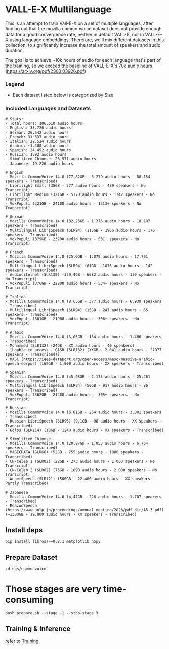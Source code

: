 # VALL-E-X Multilanguage

This is an attempt to train Vall-E-X on a set of multiple languages, after finding out that the 
mozilla commonvoice dataset does not provide enough data for a good convergence rate, neither in default VALL-E,
nor in VALL-E-X using language embeddings. Therefore, we'll mix different datasets in this collection,
to significantly increase the total amount of speakers and audio duration.

The goal is to achieve ~10k hours of audio for each language that's part of the training, so we exceed the
baseline of VALL-E-X's 70k audio hours (https://arxiv.org/pdf/2303.03926.pdf)

### Legend
- Each dataset listed below is categorized by Size

### Included Languages and Datasets
```
# Stats:
- Total hours: 186.610 audio hours
- English: 33.726 audio hours
- German: 26.542 audio hours
- French: 31.637 audio hours
- Italian: 22.524 audio hours
- Arabic: ~1.300 audio hours
- Spanish: 24.492 audio hours
- Russian: 1592 audio hours
- Simplified Chinese: 25.571 audio hours
- Japanese: 19.226 audio hours

# Engish
- Mozilla CommonVoice 14.0 (77,82GB - 3.279 audio hours - 88.154 speakers - Transcribed)
- Librilight Small (35GB - 577 audio hours - 489 speakers - No Transcript)
- Librilight Medium (321GB - 5770 audio hours - 1742 speakers - No Transcript)
- VoxPopuli (321GB - 24100 audio hours - 1313+ speakers - No Transcript)

# German
- Mozilla CommonVoice 14.0 (32,25GB - 1.376 audio hours - 18.187 speakers - Transcribed)
- Multilingual LibriSpeech (SLR94) (115GB - 1966 audio hours - 176 speakers - Transcribed)
- VoxPopuli (379GB - 23200 audio hours - 531+ speakers - No Transcript)

# French
- Mozilla CommonVoice 14.0 (25,6GB - 1.079 audio hours - 17.761 speakers - Transcribed)
- Multilingual LibriSpeech (SLR94) (61GB - 1076 audio hours - 142 speakers - Transcribed)
- Audiocite.net (SLR139) (329,4GB - 6682 audio hours - 130 speakers - No Transcript)
- VoxPopuli (376GB - 22800 audio hours - 534+ speakers - No Transcript)

# Italian
- Mozilla CommonVoice 14.0 (8,65GB - 377 audio hours - 6.930 speakers - Transcribed)
- Multilingual LibriSpeech (SLR94) (15GB - 247 audio hours - 65 speakers - Transcribed)
- VoxPopuli (361GB - 21900 audio hours - 306+ speakers - No Transcript)

# Arabic
- Mozilla CommonVoice 14.0 (3,05GB - 154 audio hours - 1.466 speakers - Transcribed)
- Mohammed (SLR132) (24GB - XX audio hours - 40 speakers)
- [Unable to access - QASR (SLR132) (XXGB - 2.041 audio hours - 27977 speakers - Transcribed)]
- MASC (https://ieee-dataport.org/open-access/masc-massive-arabic-speech-corpus) (169GB - 1.000 audio hours - XX speakers - Transcribed)

# Spanish
- Mozilla CommonVoice 14.0 (45,98GB - 2.175 audio hours - 25.261 speakers - Transcribed)
- Multilingual LibriSpeech (SLR94) (50GB - 917 audio hours - 86 speakers - Transcribed)
- VoxPopuli (362GB - 21400 audio hours - 305+ speakers - No Transcript)

# Russian
- Mozilla CommonVoice 14.0 (5,81GB - 254 audio hours - 3.001 speakers - Transcribed)
- Russian LibriSpeech (SLR96) (9,1GB - 98 audio hours - XX speakers - Transcribed)
- Golos (SLR114) (18GB - 1240 audio hours - XX speakers - Transcribed)

# Simplified Chinese
- Mozilla CommonVoice 14.0 (20,87GB - 1.053 audio hours - 6.764 speakers - Transcribed)
- MAGICDATA (SLR68) (52GB - 755 audio hours - 1080 speakers - Transcribed)
- CN-Celeb 1 (SLR82) (22GB - 273 audio hours - 1.000 speakers - No Transcript)
- CN-Celeb 2 (SLR82) (75GB - 1090 audio hours - 2.000 speakers - No Transcript)
- WenetSpeech (SLR121) (500GB - 22.400 audio hours - XX speakers - Partly Transcribed)

# Japanese
- Mozilla CommonVoice 14.0 (4,47GB - 226 audio hours - 1.707 speakers - Transcribed)
- ReazonSpeech (https://www.anlp.jp/proceedings/annual_meeting/2023/pdf_dir/A5-3.pdf) (~1300GB - 19.000 audio hours - XX speakers - Transcribed)

```

## Install deps
```
pip install librosa==0.8.1 matplotlib h5py 
```

## Prepare Dataset
```
cd egs/commonvoice
```

# Those stages are very time-consuming
```
bash prepare.sh --stage -1 --stop-stage 3
```




## Training & Inference
refer to [Training](../../README.md##Training&Inference)
